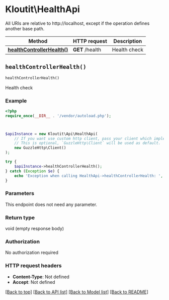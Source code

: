 # Kloutit\HealthApi

All URIs are relative to http://localhost, except if the operation defines another base path.

| Method | HTTP request | Description |
| ------------- | ------------- | ------------- |
| [**healthControllerHealth()**](HealthApi.md#healthControllerHealth) | **GET** /health | Health check |


## `healthControllerHealth()`

```php
healthControllerHealth()
```

Health check

### Example

```php
<?php
require_once(__DIR__ . '/vendor/autoload.php');



$apiInstance = new Kloutit\Api\HealthApi(
    // If you want use custom http client, pass your client which implements `GuzzleHttp\ClientInterface`.
    // This is optional, `GuzzleHttp\Client` will be used as default.
    new GuzzleHttp\Client()
);

try {
    $apiInstance->healthControllerHealth();
} catch (Exception $e) {
    echo 'Exception when calling HealthApi->healthControllerHealth: ', $e->getMessage(), PHP_EOL;
}
```

### Parameters

This endpoint does not need any parameter.

### Return type

void (empty response body)

### Authorization

No authorization required

### HTTP request headers

- **Content-Type**: Not defined
- **Accept**: Not defined

[[Back to top]](#) [[Back to API list]](../../README.md#endpoints)
[[Back to Model list]](../../README.md#models)
[[Back to README]](../../README.md)
